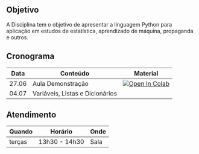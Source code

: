 ## Objetivo

A Disciplina tem o objetivo de apresentar a linguagem Python para aplicação em estudos de estatística, aprendizado de máquina, propaganda e outros.

## Cronograma

| Data    | Conteúdo                        | Material  |
|---------|---------------------------------|-----------|
| 27.06   | Aula Demonstração               | [![Open In Colab](https://colab.research.google.com/assets/colab-badge.svg)](https://colab.research.google.com/drive/1xFC_-c7ICM_nEQFHe3HJoEk_PuUW7fl9) |
| 04.07   | Variáveis, Listas e Dicionários |           |

## Atendimento

| Quando   | Horário       | Onde       |
|----------|---------------|------------|
| terças   | 13h30 - 14h30 | Sala       |
